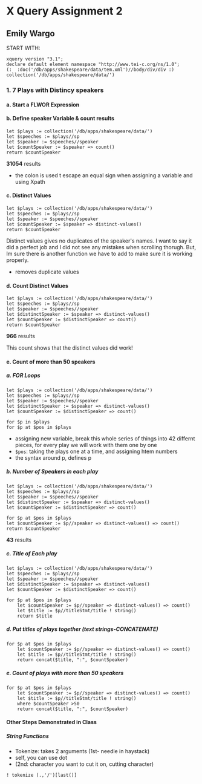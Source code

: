 # X Query Assignment 2
## Emily Wargo 

START WITH:
```
xquery version "3.1";
declare default element namespace "http://www.tei-c.org/ns/1.0";
(:  :doc('/db/apps/shakespeare/data/tem.xml')//body/div/div :)
collection('/db/apps/shakespeare/data/')
```

### 1. 7 Plays with Distincy speakers 
#### a. Start a FLWOR Expression
#### b. Define speaker Variable & count results
```
let $plays := collection('/db/apps/shakespeare/data/')
let $speeches := $plays//sp
let $speaker := $speeches//speaker
let $countSpeaker := $speaker => count() 
return $countSpeaker
```
**31054** results
- the colon is used t escape an equal sign when assigning a variable and using Xpath


#### c. Distinct Values 
```
let $plays := collection('/db/apps/shakespeare/data/')
let $speeches := $plays//sp
let $speaker := $speeches//speaker
let $countSpeaker := $speaker => distinct-values() 
return $countSpeaker
```
Distinct values gives no duplicates of the speaker's names. I want to say it did a perfect job and I did not see any mistakes when scrolling thorugh. But, Im sure there is another function we have to add to make sure it is working properly. 
- removes duplicate values 

#### d. Count Distinct Values 
```
let $plays := collection('/db/apps/shakespeare/data/')
let $speeches := $plays//sp
let $speaker := $speeches//speaker
let $distinctSpeaker := $speaker => distinct-values() 
let $countSpeaker := $distinctSpeaker => count()
return $countSpeaker
```
**966** results 

This count shows that the distinct values did work! 

#### e. Count of more than 50 speakers 
##### a. FOR Loops
```
let $plays := collection('/db/apps/shakespeare/data/')
let $speeches := $plays//sp
let $speaker := $speeches//speaker
let $distinctSpeaker := $speaker => distinct-values() 
let $countSpeaker := $distinctSpeaker => count()

for $p in $plays
for $p at $pos in $plays 
```
- assigning new variable, 
break this whole series of things into 42 differnt pieces, for every play we will work with them one by one
- `$pos`: taking the plays one at a time, and assigning htem numbers
- the syntax around p, defines p

##### b. Number of Speakers in each play 
```
let $plays := collection('/db/apps/shakespeare/data/')
let $speeches := $plays//sp
let $speaker := $speeches//speaker
let $distinctSpeaker := $speaker => distinct-values() 
let $countSpeaker := $distinctSpeaker => count()

for $p at $pos in $plays 
let $countSpeaker := $p//speaker => distinct-values() => count()
return $countSpeaker
```
**43** results 

##### c. Title of Each play 
```
let $plays := collection('/db/apps/shakespeare/data/')
let $speeches := $plays//sp
let $speaker := $speeches//speaker
let $distinctSpeaker := $speaker => distinct-values() 
let $countSpeaker := $distinctSpeaker => count()

for $p at $pos in $plays 
    let $countSpeaker := $p//speaker => distinct-values() => count()
    let $title := $p//titleStmt/title ! string()
    return $title
```    

##### d. Put titles of plays together (text strings-CONCATENATE)
```
for $p at $pos in $plays 
    let $countSpeaker := $p//speaker => distinct-values() => count()
    let $title := $p//titleStmt/title ! string()
    return concat($title, ":", $countSpeaker)
```
##### e. Count of plays with more than 50 speakers
```
for $p at $pos in $plays 
    let $countSpeaker := $p//speaker => distinct-values() => count()
    let $title := $p//titleStmt/title ! string()
    where $countSpeaker >50
    return concat($title, ":", $countSpeaker)
```    
#### Other Steps Demonstrated in Class 
##### String Functions 
- Tokenize: takes 2 arguments (1st- needle in haystack) 
- self, you can use dot 
- (2nd: character you want to cut it on, cutting character) 
```
! tokenize (.,'/')[last()]
```

